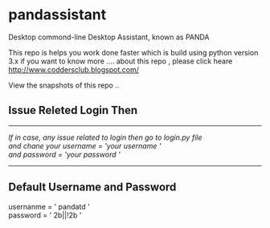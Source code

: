 # pandassistant
<section> 
  <p>Desktop commond-line Desktop Assistant, known as PANDA 
  </p>
  
</secation>

This repo is helps you work done faster 
which is build using python version 3.x 
if you want to know more .... 
about this repo , please click heare 
http://www.coddersclub.blogspot.com/ 


View the snapshots of this repo .. 

# Issue Releted Login Then  

<hr><i>
If in case, any issue related to login then go to login.py file <br>
and chane your username = 'your username '<br>
and password = 'your password ' <br>
</i><hr>

# Default Username  and Password 

usernanme = ' pandatd '<br>
password = ' 2b||!2b '

